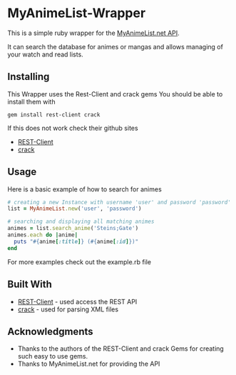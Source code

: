 # MyAnimeList-Wrapper
This is a simple ruby wrapper for the [MyAnimeList.net API](https://myanimelist.net/modules.php?go=api).

It can search the database for animes or mangas and allows managing of your watch and read lists.

## Installing
This Wrapper uses the Rest-Client and crack gems
You should be able to install them with

```
gem install rest-client crack
```
If this does not work check their github sites
 * [REST-Client](https://github.com/rest-client/rest-client)
 * [crack](https://github.com/jnunemaker/crack/)

## Usage
Here is a basic example of how to search for animes
```ruby
# creating a new Instance with username 'user' and password 'password'
list = MyAnimeList.new('user', 'password')

# searching and displaying all matching animes
animes = list.search_anime('Steins;Gate')
animes.each do |anime|
  puts "#{anime[:title]} (#{anime[:id]})"
end
```
For more examples check out the example.rb file 

## Built With
 * [REST-Client](https://github.com/rest-client/rest-client) - used access the REST API
 * [crack](https://github.com/jnunemaker/crack/) - used for parsing XML files


## Acknowledgments

* Thanks to the authors of the REST-Client and crack Gems for creating such easy to use gems.
* Thanks to MyAnimeList.net for providing the API 


